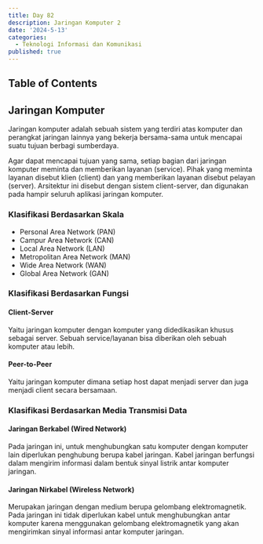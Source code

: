 ```yaml
---
title: Day 82
description: Jaringan Komputer 2
date: '2024-5-13'
categories:
  - Teknologi Informasi dan Komunikasi
published: true
---
```


## Table of Contents

## Jaringan Komputer

Jaringan komputer adalah sebuah sistem yang terdiri atas komputer dan perangkat jaringan lainnya yang bekerja bersama-sama untuk mencapai suatu tujuan berbagi sumberdaya.

Agar dapat mencapai tujuan yang sama, setiap bagian dari jaringan komputer meminta dan memberikan layanan (service). Pihak yang meminta layanan disebut klien (client) dan yang memberikan layanan disebut pelayan (server). Arsitektur ini disebut dengan sistem client-server, dan digunakan pada hampir seluruh aplikasi jaringan komputer.

### Klasifikasi Berdasarkan Skala

- Personal Area Network (PAN)
- Campur Area Network (CAN)
- Local Area Network (LAN)
- Metropolitan Area Network (MAN)
- Wide Area Network (WAN)
- Global Area Network (GAN)

### Klasifikasi Berdasarkan Fungsi

#### Client-Server

Yaitu jaringan komputer dengan komputer yang didedikasikan khusus sebagai server. Sebuah service/layanan bisa diberikan oleh sebuah komputer atau lebih.

#### Peer-to-Peer

Yaitu jaringan komputer dimana setiap host dapat menjadi server dan juga menjadi client secara bersamaan.

### Klasifikasi Berdasarkan Media Transmisi Data

#### Jaringan Berkabel (Wired Network)

Pada jaringan ini, untuk menghubungkan satu komputer dengan komputer lain diperlukan penghubung berupa kabel jaringan. Kabel jaringan berfungsi dalam mengirim informasi dalam bentuk sinyal listrik antar komputer jaringan.

#### Jaringan Nirkabel (Wireless Network)

Merupakan jaringan dengan medium berupa gelombang elektromagnetik. Pada jaringan ini tidak diperlukan kabel untuk menghubungkan antar komputer karena menggunakan gelombang elektromagnetik yang akan mengirimkan sinyal informasi antar komputer jaringan.
